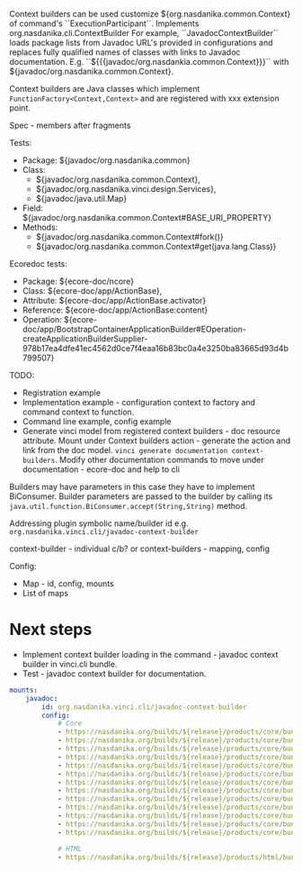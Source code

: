 Context builders can be used customize ${org.nasdanika.common.Context} of command's ``ExecutionParticipant``. Implements org.nasdanika.cli.ContextBuilder
For example, ``JavadocContextBuilder`` loads package lists from Javadoc URL's provided in configurations and replaces fully qualified names of classes with links to Javadoc documentation. 
E.g. ``${{{javadoc/org.nasdankia.common.Context}}}`` with ${javadoc/org.nasdanika.common.Context}.
 
Context builders are Java classes which implement ``FunctionFactory<Context,Context>`` and are registered with xxx extension point.

Spec - members after fragments

Tests:

* Package: ${javadoc/org.nasdanika.common}
* Class: 
    * ${javadoc/org.nasdanika.common.Context}, 
    * ${javadoc/org.nasdanika.vinci.design.Services}, 
    * ${javadoc/java.util.Map}
* Field: ${javadoc/org.nasdanika.common.Context#BASE_URI_PROPERTY}
* Methods: 
    * ${javadoc/org.nasdanika.common.Context#fork()}
    * ${javadoc/org.nasdanika.common.Context#get(java.lang.Class)}
    
Ecoredoc tests:

* Package: ${ecore-doc/ncore}
* Class: ${ecore-doc/app/ActionBase}, 
* Attribute: ${ecore-doc/app/ActionBase.activator}
* Reference: ${ecore-doc/app/ActionBase:content}
* Operation: ${ecore-doc/app/BootstrapContainerApplicationBuilder#EOperation-createApplicationBuilderSupplier-978b17ea4dfe41ec4562d0ce7f4eaa16b83bc0a4e3250ba83665d93d4b799507}

TODO:

* Registration example
* Implementation example - configuration context to factory and command context to function.
* Command line example, config example
* Generate vinci model from registered context builders - doc resource attribute. Mount under Context builders action - generate the action and link from the doc model. ``vinci generate documentation context-builders``. 
Modify other documentation commands to move under documentation - ecore-doc and help to cli

Builders may have parameters in this case they have to implement BiConsumer. Builder parameters are passed to the builder by calling its <code>java.util.function.BiConsumer.accept(String,String)</code> method.
 
Addressing plugin symbolic name/builder id e.g. ``org.nasdanika.vinci.cli/javadoc-context-builder``

context-builder - individual c/b? or context-builders - mapping, config

Config:

- Map - id, config, mounts
- List of maps

# Next steps

* Implement context builder loading in the command - javadoc context builder in vinci.cli bundle.
* Test - javadoc context builder for documentation.

```yaml
mounts:
    javadoc:
        id: org.nasdanika.vinci.cli/javadoc-context-builder
        config:
            # Core
            - https://nasdanika.org/builds/${release}/products/core/bundles/org.nasdanika.cli/apidocs/
            - https://nasdanika.org/builds/${release}/products/core/bundles/org.nasdanika.common/apidocs/
            - https://nasdanika.org/builds/${release}/products/core/bundles/org.nasdanika.eclipse/apidocs/
            - https://nasdanika.org/builds/${release}/products/core/bundles/org.nasdanika.emf/apidocs/
            - https://nasdanika.org/builds/${release}/products/core/bundles/org.nasdanika.emf.edit/apidocs/
            - https://nasdanika.org/builds/${release}/products/core/bundles/org.nasdanika.emf.presentation/apidocs/
            - https://nasdanika.org/builds/${release}/products/core/bundles/org.nasdanika.help/apidocs/
            - https://nasdanika.org/builds/${release}/products/core/bundles/org.nasdanika.ncore/apidocs/
            - https://nasdanika.org/builds/${release}/products/core/bundles/org.nasdanika.ncore.edit/apidocs/
            - https://nasdanika.org/builds/${release}/products/core/bundles/org.nasdanika.sirius.tree/apidocs/
            - https://nasdanika.org/builds/${release}/products/core/bundles/org.nasdanika.sirius.tree.edit/apidocs/
            - https://nasdanika.org/builds/${release}/products/core/bundles/org.nasdanika.texttospeech/apidocs/
            - https://nasdanika.org/builds/${release}/products/core/bundles/org.nasdanika.ui/apidocs/

            # HTML
            - https://nasdanika.org/builds/${release}/products/html/bundles/org.nasdanika.html/apidocs/
```